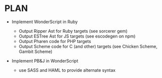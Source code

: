 PLAN
====

- Implement WonderScript in Ruby
  - Output Ripper Ast for Ruby targets (see sorcerer gem)
  - Output ESTree Ast for JS targets (see escodegen on npm)
  - Output Pharen code for PHP targets
  - Output Scheme code for C (and other) targets (see Chicken Scheme, Gambit Scheme)

- Implement PB&J in WonderScript
  - use SASS and HAML to provide alternate syntax
